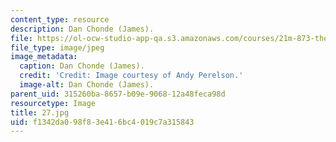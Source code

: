 ```yaml
---
content_type: resource
description: Dan Chonde (James).
file: https://ol-ocw-studio-app-qa.s3.amazonaws.com/courses/21m-873-theater-arts-topics-fall-2004-january-iap-2005/f1342da098f83e416bc4019c7a315843_27.jpg
file_type: image/jpeg
image_metadata:
  caption: Dan Chonde (James).
  credit: 'Credit: Image courtesy of Andy Perelson.'
  image-alt: Dan Chonde (James).
parent_uid: 315260ba-8657-b09e-9068-12a48feca98d
resourcetype: Image
title: 27.jpg
uid: f1342da0-98f8-3e41-6bc4-019c7a315843
---
```

